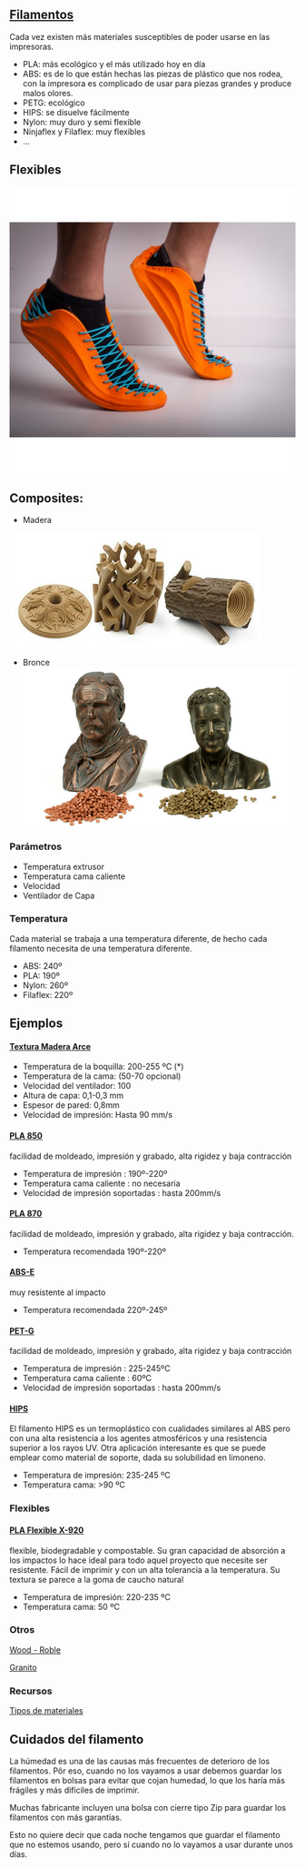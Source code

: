 ## [Filamentos](http://comohacer.eu/comparativa-impresoras-3d/#Que_materiales_usan)

Cada vez existen más materiales susceptibles de poder usarse en las impresoras.

* PLA: más ecológico y el más utilizado hoy en día
* ABS: es de lo que están hechas las piezas de plástico que nos rodea, con la impresora es complicado de usar para piezas grandes y produce malos olores.
* PETG: ecológico
* HIPS: se disuelve fácilmente
* Nylon: muy duro y semi flexible
* Ninjaflex y Filaflex: muy flexibles
* ...

## Flexibles

![filamentoFlexible](./images/filamentoFlexible.jpg)

## Composites:

* Madera

![madera](./images/filamentoMadera.jpg)

* Bronce
![bronce](./images/filamentoBronce.png)


### Parámetros

* Temperatura extrusor
* Temperatura cama caliente
* Velocidad
* Ventilador de Capa


### Temperatura

Cada material se trabaja a una temperatura diferente, de hecho cada filamento necesita de una temperatura diferente.

* ABS: 240º
* PLA: 190º
* Nylon: 260º
* Filaflex: 220º

## Ejemplos 

#### [Textura Madera Arce](https://sakata3d.com/es/pla-texture/146-texture-madera-de-arce.html)

* Temperatura de la boquilla: 200-255 ºC (*)
* Temperatura de la cama: (50-70 opcional)
* Velocidad del ventilador: 100
* Altura de capa: 0,1-0,3 mm
* Espesor de pared: 0,8mm
* Velocidad de impresión: Hasta 90 mm/s

#### [PLA 850](https://sakata3d.com/es/pla-850/31-pla-850-azul.html)

facilidad de moldeado, impresión y grabado, alta rigidez y baja contracción

* Temperatura de impresión : 190º-220º
* Temperatura cama caliente : no necesaria
* Velocidad de impresión soportadas : hasta 200mm/s


#### [PLA 870](https://sakata3d.com/es/hr-pla-870/59-pla-ingeo-3d870-blanco-super-premium-alto-impacto.html)

 facilidad de moldeado, impresión y grabado, alta rigidez y baja contracción.

* Temperatura recomendada 190º-220º

#### [ABS-E](https://sakata3d.com/es/abs-e/121-abs-natural.html)

muy resistente al impacto

* Temperatura recomendada 220º-245º

#### [PET-G](https://sakata3d.com/es/pet-g/155-pet-g-rubi.html)

facilidad de moldeado, impresión y grabado, alta rigidez y baja contracción

* Temperatura de impresión : 225-245ºC
* Temperatura cama caliente : 60ºC   
* Velocidad de impresión soportadas : hasta 200mm/s


#### [HIPS](https://sakata3d.com/es/hips/147-hips-blanco-natural.html)

El filamento HIPS es un termoplástico con cualidades similares al ABS pero con una alta resistencia a los agentes atmosféricos y una resistencia superior a los rayos UV. Otra aplicación interesante es que se puede emplear como material de soporte, dada su solubilidad en limoneno.

* Temperatura de impresión: 235-245 ºC
* Temperatura cama: >90 ºC

### Flexibles

#### [PLA Flexible X-920](https://sakata3d.com/es/flexibles/182-x-920.html)

 flexible, biodegradable y compostable. Su gran capacidad de absorción a los impactos lo hace ideal para todo aquel proyecto que necesite ser resistente. Fácil de imprimir y con un alta tolerancia a la temperatura. Su textura se parece a la goma de caucho natural

* Temperatura de impresión: 220-235 ºC
* Temperatura cama: 50 ºC


### Otros

[Wood - Roble](https://sakata3d.com/es/pla-texture/151-texture-wood-roble.html)

[Granito](https://sakata3d.com/es/pla-texture/153-texture-granito.html)

### Recursos

[Tipos de materiales](https://bitfab.io/es/materiales-de-impresion-3d-fdm/)


## Cuidados del filamento

La húmedad es una de las causas más frecuentes de deterioro de los filamentos. Pôr eso, cuando no los vayamos a usar debemos guardar los filamentos en bolsas para evitar que cojan humedad, lo que los haría más frágiles y más difíciles de imprimir.

Muchas fabricante incluyen una bolsa con cierre tipo Zip para guardar los filamentos con más garantías.

Esto no quiere decir que cada noche tengamos que guardar el filamento que no estemos usando, pero sí cuando no lo vayamos a usar durante unos días.